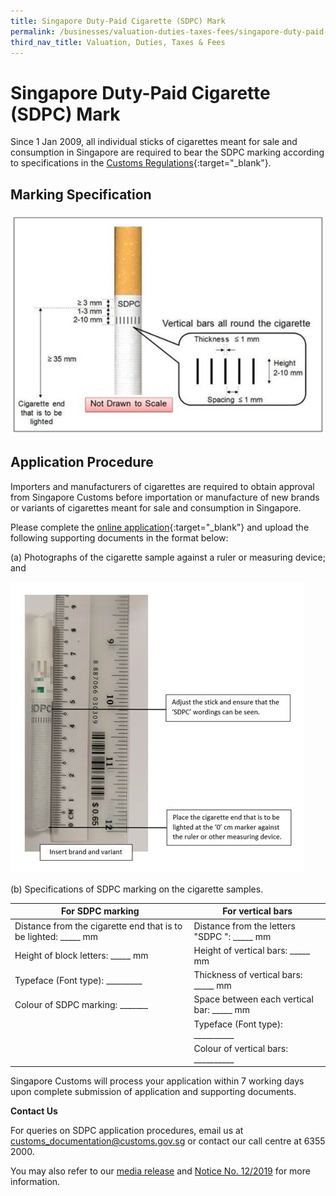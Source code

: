 ```yaml
---
title: Singapore Duty-Paid Cigarette (SDPC) Mark
permalink: /businesses/valuation-duties-taxes-fees/singapore-duty-paid-cigarette-sdpc-mark/
third_nav_title: Valuation, Duties, Taxes & Fees
---
```


# Singapore Duty-Paid Cigarette (SDPC) Mark

Since 1 Jan 2009, all individual sticks of cigarettes meant for sale and consumption in Singapore are required to bear the SDPC marking according to specifications in the  [Customs Regulations](https://sso.agc.gov.sg/SL/CA1960-RG2?DocDate=20170220){:target="_blank"}.

## Marking Specification

![](/images/sdpc.jpg)

## Application Procedure

Importers and manufacturers of cigarettes are required to obtain approval from Singapore Customs before importation or manufacture of new brands or variants of cigarettes meant for sale and consumption in Singapore.

Please complete the  [online application](https://form.gov.sg/5ccac0a442502b00107a9554){:target="_blank"} and upload the following supporting documents in the format below:

(a) Photographs of the cigarette sample against a ruler or measuring device; and

![](/images/sdpc1.jpg)

(b) Specifications of SDPC marking on the cigarette samples.

| **For SDPC marking** | **For vertical bars** |
|--|--|
| Distance from the cigarette end that is to be lighted: _____ mm | Distance from the letters "SDPC ": _____ mm |
| Height of block letters: _____ mm | Height of vertical bars: _____ mm |
| Typeface (Font type): _________ | Thickness of vertical bars: _____ mm |
| Colour of SDPC marking: _______ | Space between each vertical bar: _____ mm |
|  | Typeface (Font type): __________ |
|  | Colour of vertical bars: __________ |


Singapore Customs will process your application within 7 working days upon complete submission of application and supporting documents.

**Contact Us**

For queries on SDPC application procedures, email us at  [customs_documentation@customs.gov.sg](mailto:customs_documentation@customs.gov.sg)  or contact our call centre at 6355 2000.

You may also refer to our  [media release](/news-and-media/media-releases/2012-11-29-Media-Release.pdf)  and  [Notice No. 12/2019](/news-and-media/notices/2019-07-01-N.pdf) for more information.
